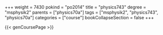 +++
weight = 7430
pokind = "po2014"
title = "physics743"
degree = "msphysik2"
parents = ["physics70a"]
tags = ["msphysik2", "physics743", "physics70a"]
categories = ["course"]
bookCollapseSection = false
+++

{{< genCoursePage >}}
